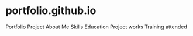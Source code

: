 # portfolio.github.io
Portfolio Project
About Me
Skills
Education 
Project works
Training attended

